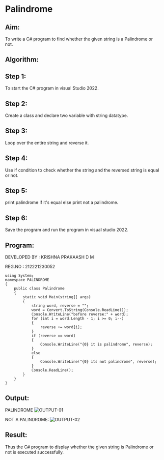 # Palindrome


## Aim:
To write a C# program to find whether the given string is a Palindrome or not.
## Algorithm:
## Step 1:
To start the C# program in visual Studio 2022.

## Step 2:
Create a class and declare two variable with string datatype.

## Step 3:
Loop over the entire string and reverse it.

## Step 4:
Use if condition to check whether the string and the reversed string is equal or not.

## Step 5:
print palindrome if it's equal else print not a palindrome.

## Step 6:
Save the program and run the program in visual studio 2022.
## Program:
DEVELOPED BY : KRISHNA PRAKAASH D M 


REG.NO : 212221230052
```
using System;
namespace PALINDROME
{
    public class Palindrome
    {
        static void Main(string[] args)
        {
            string word, reverse = "";
            word = Convert.ToString(Console.ReadLine());
            Console.WriteLine("before reverse:" + word);
            for (int i = word.Length - 1; i >= 0; i--)
            {
                reverse += word[i];
            }
            if (reverse == word)
            {
                Console.WriteLine("{0} it is palindrome", reverse);
            }
            else
            {
                Console.WriteLine("{0} its not palindrome", reverse);
            }
            Console.ReadLine();
        }
    }
}
```

## Output:
PALINDROME
![OUTPUT-01](![OP-1](https://user-images.githubusercontent.com/93427144/225879344-57ccb2cd-1102-41f2-9195-f47212018833.png))

NOT A PALINDROME:
![OUTPUT-02](![OP-2](https://user-images.githubusercontent.com/93427144/225879760-109cb193-a6ff-476c-984e-1139d3b59ec0.png))


## Result:
Thus the C# program to display whether the given string is Palindrome or not is executed successfully.
